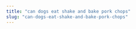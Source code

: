 ```yaml
---
title: "can dogs eat shake and bake pork chops"
slug: "can-dogs-eat-shake-and-bake-pork-chops"
---
```


